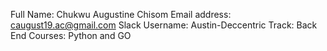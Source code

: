 Full Name: Chukwu Augustine Chisom
Email address: caugust19.ac@gmail.com
Slack Username: Austin-Deccentric
Track: Back End
Courses: Python and GO

